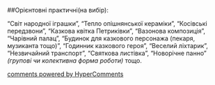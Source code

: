 <div id="hypercomments_widget" class="js-hypercomments-widget invisible"></div>

##Орієнтовні практичні(на вибір):

“Світ народної іграшки”, “Тепло опішнянської кераміки”, “Косівські передзвони”, “Казкова квітка Петриківки”, “Вазонова композиція”, “Чарівний палац”, “Будинок для казкового персонажа (пекаря, музиканта тощо)”, “Годинник казкового героя”, “Веселий ліхтарик”, “Незвичайний транспорт”, “Святкова листівка”, “Новорічне панно” *(групові чи колективна форма роботи)* тощо.

<div class="js-hypercomments-container">
    <a href="http://hypercomments.com" class="hc-link" title="comments widget">comments powered by HyperComments</a>
</div>